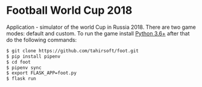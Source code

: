 # Football World Cup 2018

Application - simulator of the world Cup in Russia 2018.
There are two game modes: default and custom.
To run the game install [Python 3.6+](https://www.python.org/downloads/) after that do the following commands:
```sh
$ git clone https://github.com/tahirsoft/foot.git
$ pip install pipenv
$ cd foot
$ pipenv sync
$ export FLASK_APP=foot.py
$ flask run
```
